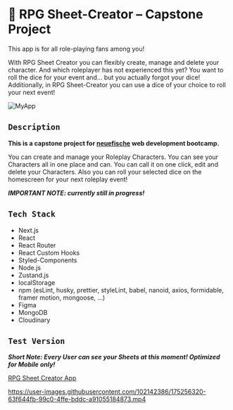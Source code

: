 # 🐉 RPG Sheet-Creator – Capstone Project

This app is for all role-playing fans among you! 

With RPG Sheet Creator you can flexibly create, manage and delete your character. And which roleplayer has not experienced this yet? You want to roll the dice for your event and... but you actually forgot your dice! Additionally, in RPG Sheet-Creator you can use a dice of your choice to roll your next event!

![MyApp](https://user-images.githubusercontent.com/102142386/175255022-79d2ef71-5626-49e5-aed4-db46f94fa7c0.png)

## `Description`

**This is a capstone project for [neuefische](https://www.neuefische.de/) web development bootcamp.**

You can create and manage your Roleplay Characters. You can see your Characters all in one place and can. You can call it on one click, edit and delete your Characters. Also you can roll your selected dice on the homescreen for your next roleplay event!


***IMPORTANT NOTE: currently still in progress!***


## `Tech Stack`

- Next.js
- React
- React Router
- React Custom Hooks
- Styled-Components
- Node.js
- Zustand.js
- localStorage
- npm (esLint, husky, prettier, styleLint, babel, nanoid, axios, formidable, framer motion, mongoose, ...)
- Figma
- MongoDB
- Cloudinary

## `Test Version`

***Short Note: Every User can see your Sheets at this moment! Optimized for Mobile only!***

[RPG Sheet Creator App](https://capstone-project-phi-six.vercel.app/)


https://user-images.githubusercontent.com/102142386/175256320-63f644fb-99c0-4ffe-bddc-a91055184873.mp4






